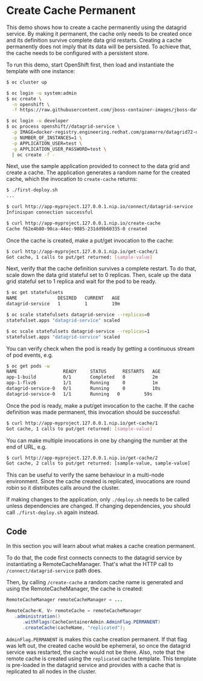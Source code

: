 # Create Cache Permanent

This demo shows how to create a cache permanently using the datagrid service.
By making it permanent, the cache only needs to be created once and its definition survive complete data grid restarts.
Creating a cache permanently does not imply that its data will be persisted.
To achieve that, the cache needs to be configured with a persistent store.

To run this demo, start OpenShift first, then load and instantiate the template with one instance:

```bash
$ oc cluster up

$ oc login -u system:admin
$ oc create \
  -n openshift \
  -f https://raw.githubusercontent.com/jboss-container-images/jboss-datagrid-7-openshift-image/f91b94cfd7da4630ca188cd43c26755ecfc99bdd/services/datagrid-service.json

$ oc login -u developer
$ oc process openshift//datagrid-service \
  -p IMAGE=docker-registry.engineering.redhat.com/gzamarre/datagrid72-openshift:JDG-2055 \
  -p NUMBER_OF_INSTANCES=1 \
  -p APPLICATION_USER=test \
  -p APPLICATION_USER_PASSWORD=test \
  | oc create -f -
```

Next, use the sample application provided to connect to the data grid and create a cache.
The application generates a random name for the created cache, which the invocation to `create-cache` returns:

```bash
$ ./first-deploy.sh
...

$ curl http://app-myproject.127.0.0.1.nip.io/connect/datagrid-service
Infinispan connection successful

$ curl http://app-myproject.127.0.0.1.nip.io/create-cache 
Cache f62e4b80-90ca-44ec-9085-231dd9b60335-0 created
```

Once the cache is created, make a put/get invocation to the cache:

```bash
$ curl http://app-myproject.127.0.0.1.nip.io/get-cache/1
Got cache, 1 calls to put/get returned: [sample-value]
```

Next, verify that the cache definition survives a complete restart.
To do that, scale down the data grid stateful set to 0 replicas.
Then, scale up the data grid stateful set to 1 replica and wait for the pod to be ready.

```bash
$ oc get statefulsets
NAME               DESIRED   CURRENT   AGE
datagrid-service   1         1         19m

$ oc scale statefulsets datagrid-service --replicas=0
statefulset.apps "datagrid-service" scaled

$ oc scale statefulsets datagrid-service --replicas=1
statefulset.apps "datagrid-service" scaled
```

You can verify check when the pod is ready by getting a continuous stream of pod events, e.g.

```bash
$ oc get pods -w                                                                                                                                                master ⬆ ✱ ◼
NAME                 READY     STATUS      RESTARTS   AGE
app-1-build          0/1       Completed   0          2m
app-1-flvz6          1/1       Running     0          1m
datagrid-service-0   0/1       Running     0          10s
datagrid-service-0   1/1       Running   0         59s
```

Once the pod is ready, make a put/get invocation to the cache.
If the cache definition was made permanent, this invocation should be successful:

```bash
$ curl http://app-myproject.127.0.0.1.nip.io/get-cache/1
Got cache, 1 calls to put/get returned: [sample-value]
```

You can make multiple invocations in one by changing the number at the end of URL, e.g.

```bash
$ curl http://app-myproject.127.0.0.1.nip.io/get-cache/2
Got cache, 2 calls to put/get returned: [sample-value, sample-value]
```

This can be useful to verify the same behaviour in a multi-node environment.
Since the cache created is replicated, invocations are round robin so it distributes calls around the cluster.

If making changes to the application, only `./deploy.sh` needs to be called unless dependencies are changed.
If changing dependencies, you should call `./first-deploy.sh` again instead.


## Code

In this section you will learn about what makes a cache creation permanent.

To do that, the code first connects connects to the datagrid service by instantiating a RemoteCacheManager.
That's what the HTTP call to `/connect/datagrid-service` path does.

Then, by calling `/create-cache` a random cache name is generated and using the RemoteCacheManager, the cache is created:

```java
RemoteCacheManager remoteCacheManager = ...

RemoteCache<K, V> remoteCache = remoteCacheManager
   .administration()
      .withFlags(CacheContainerAdmin.AdminFlag.PERMANENT)
      .createCache(cacheName, "replicated");
``` 

`AdminFlag.PERMANENT` is makes this cache creation permanent.
If that flag was left out, the created cache would be ephemeral, so once the datagrid service was restarted, the cache would not be there. 
Also, note that the remote cache is created using the `replicated` cache template.
This template is pre-loaded in the datagrid service and provides with a cache that is replicated to all nodes in the cluster.
